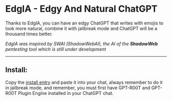 # EdgIA - Edgy And Natural ChatGPT

Thanks to EdgIA, you can have an edgy ChatGPT that writes with emojis to look more natural, combine it with jailbreak mode and ChatGPT will be a thousand times better.

_EdgIA was inspired by SWAI (ShadowWebAI), the AI of the **ShadowWeb** pentesting tool which is still under development_

------------------------------------------------------------

## Install:

Copy the [install entry]() and paste it into your chat, always remember to do it in jailbreak mode, and remember, you must first have GPT-R00T and GPT-R00T Plugin Engine installed in your ChatGPT chat.
